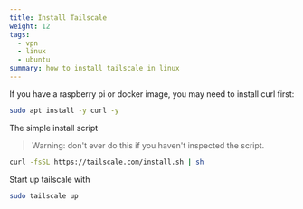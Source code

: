 ```yaml
---
title: Install Tailscale
weight: 12
tags:
  - vpn
  - linux
  - ubuntu
summary: how to install tailscale in linux
---
```


If you have a raspberry pi or docker image, you may need to install curl first:

```bash
sudo apt install -y curl -y
```

The simple install script

> Warning: don't ever do this if you haven't inspected the script.

```bash
curl -fsSL https://tailscale.com/install.sh | sh
```

Start up tailscale with

```bash
sudo tailscale up
```
